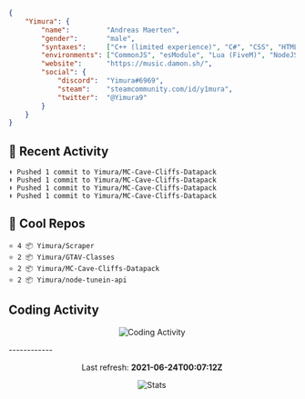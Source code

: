 ```json
{
    "Yimura": {
        "name":         "Andreas Maerten",
        "gender":       "male",
        "syntaxes":     ["C++ (limited experience)", "C#", "CSS", "HTML", "JavaScript", "Lua", "PHP", "Python"],
        "environments": ["CommonJS", "esModule", "Lua (FiveM)", "NodeJS"],
        "website":      "https://music.damon.sh/",
        "social": {
            "discord":  "Yimura#6969",
            "steam":    "steamcommunity.com/id/y1mura",
            "twitter":  "@Yimura9"
        }
    }
}
```

## 🤹 Recent Activity
```
⬆️ Pushed 1 commit to Yimura/MC-Cave-Cliffs-Datapack
⬆️ Pushed 1 commit to Yimura/MC-Cave-Cliffs-Datapack
⬆️ Pushed 1 commit to Yimura/MC-Cave-Cliffs-Datapack
⬆️ Pushed 1 commit to Yimura/MC-Cave-Cliffs-Datapack
```
## 🌟 Cool Repos
```
⭐️ 4 📦 Yimura/Scraper
⭐️ 2 📦 Yimura/GTAV-Classes
⭐️ 2 📦 Yimura/MC-Cave-Cliffs-Datapack
⭐️ 2 📦 Yimura/node-tunein-api
```
## Coding Activity
<p align="center">
    <img alt="Coding Activity" src="https://wakatime.com/share/@Yimura/d28e6361-803a-4ea8-9d40-7440588330db.svg">
</p>
------------
<p align="center">
  Last refresh:
  <b>2021-06-24T00:07:12Z</b>
</p>
<p align="center">
  <img alt="Stats" src="https://github-readme-stats.vercel.app/api?username=Yimura&show_icons=true&title_color=fff&icon_color=ffff00&text_color=ccc&bg_color=222">
</p>
